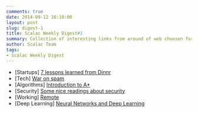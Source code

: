 ```yaml
---
comments: true
date: 2014-09-12 16:10:00
layout: post
slug: digest-1
title: Scalac Weekly Digest#1
summary: Collection of interesting links from around of web choosen for you by scalac team
author: Scalac Team
tags:
- Scalac Weekly Digest
---
```


* \[Startups\] [7 lessons learned from Dinnr](https://medium.com/@michalbohanes/seven-lessons-i-learned-from-the-failure-of-my-first-startup-dinnr-c166d1cfb8b8)
* \[Tech\] [War on spam](https://moderncrypto.org/mail-archive/messaging/2014/000780.html)
* \[Algorithms\] [Introduction to A*](http://www.redblobgames.com/pathfinding/a-star/introduction.html)
* \[Security\] [Some nice readings about security](http://dfir.org/?q=node/8/)
* \[Working\] [Remote](https://37signals.com/remote/)
* \[Deep Learning\] [Neural Networks and Deep Learning](http://neuralnetworksanddeeplearning.com/index.html)

